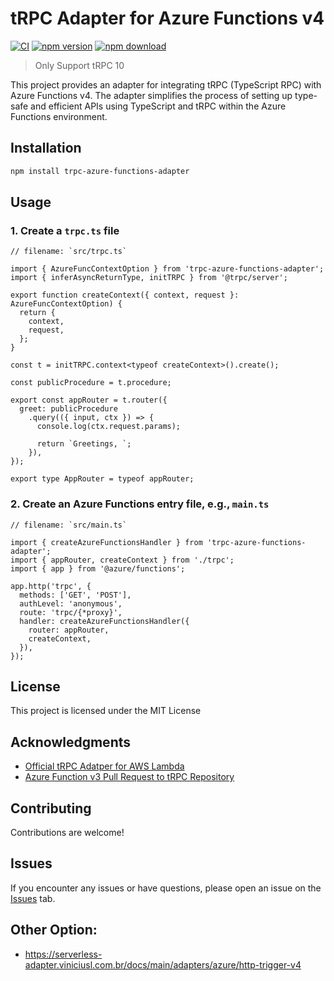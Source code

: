 # tRPC Adapter for Azure Functions v4

[![CI](https://github.com/thaitype/trpc-azure-functions-adapter/actions/workflows/main.yml/badge.svg)](https://github.com/thaitype/trpc-azure-functions-adapter/actions/workflows/main.yml) 
[![npm version](https://img.shields.io/npm/v/trpc-azure-functions-adapter)](https://www.npmjs.com/package/trpc-azure-functions-adapter) 
[![npm download](https://img.shields.io/npm/dt/trpc-azure-functions-adapter)](https://www.npmjs.com/package/trpc-azure-functions-adapter)

> Only Support tRPC 10

This project provides an adapter for integrating tRPC (TypeScript RPC) with Azure Functions v4. The adapter simplifies the process of setting up type-safe and efficient APIs using TypeScript and tRPC within the Azure Functions environment.

## Installation

```bash
npm install trpc-azure-functions-adapter
```

## Usage

### 1. Create a `trpc.ts` file

```tsx
// filename: `src/trpc.ts`

import { AzureFuncContextOption } from 'trpc-azure-functions-adapter';
import { inferAsyncReturnType, initTRPC } from '@trpc/server';

export function createContext({ context, request }: AzureFuncContextOption) {
  return {
    context,
    request,
  };
}

const t = initTRPC.context<typeof createContext>().create();

const publicProcedure = t.procedure;

export const appRouter = t.router({
  greet: publicProcedure
    .query(({ input, ctx }) => {
      console.log(ctx.request.params);

      return `Greetings, `;
    }),
});

export type AppRouter = typeof appRouter;
```

### 2. Create an Azure Functions entry file, e.g., `main.ts`

```tsx
// filename: `src/main.ts`

import { createAzureFunctionsHandler } from 'trpc-azure-functions-adapter';
import { appRouter, createContext } from './trpc';
import { app } from '@azure/functions';

app.http('trpc', {
  methods: ['GET', 'POST'],
  authLevel: 'anonymous',
  route: 'trpc/{*proxy}',
  handler: createAzureFunctionsHandler({
    router: appRouter,
    createContext,
  }),
});
```

## License

This project is licensed under the MIT License

## Acknowledgments

- [Official tRPC Adatper for AWS Lambda](https://trpc.io/docs/server/adapters/aws-lambda)
- [Azure Function v3 Pull Request to tRPC Repository](https://github.com/trpc/trpc/pull/3452)

## Contributing

Contributions are welcome!

## Issues

If you encounter any issues or have questions, please open an issue on the [Issues](https://github.com/thaitype/trpc-azure-functions-adapter/issues) tab.

## Other Option:
- https://serverless-adapter.viniciusl.com.br/docs/main/adapters/azure/http-trigger-v4